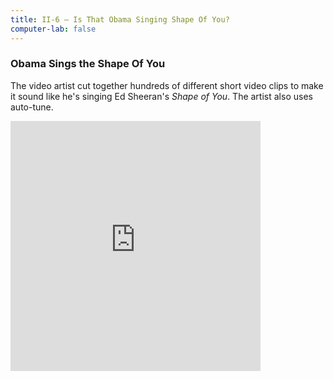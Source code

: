 ```yaml
---
title: II-6 — Is That Obama Singing Shape Of You?
computer-lab: false
---
```



### Obama Sings the Shape Of You

The video artist cut together hundreds of different short video clips to make it sound like he's singing Ed Sheeran's _Shape of You_.
The artist also uses auto-tune.

<iframe src="https://www.facebook.com/plugins/video.php?href=https%3A%2F%2Fwww.facebook.com%2FTheHumorLAD%2Fvideos%2F1825496044380183%2F&show_text=0&width=400" width="400" height="400" style="border:none;overflow:hidden" scrolling="no" frameborder="0" allowTransparency="true" allowFullScreen="true"></iframe>
